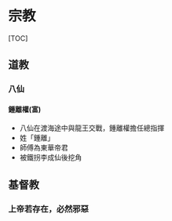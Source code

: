 # 宗教

[TOC]

## 道教

### 八仙

#### 鍾離權(富)

- 八仙在渡海途中與龍王交戰，鍾離權擔任總指揮
- 姓「鍾離」
- 師傅為東華帝君
- 被鐵拐李成仙後挖角

## 基督教

### 上帝若存在，必然邪惡

